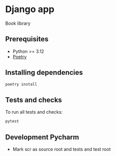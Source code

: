 # Django app
Book library

## Prerequisites
* Python >= 3.12
* [Poetry](https://python-poetry.org/docs/#installation)

## Installing dependencies
```bash
poetry install
```

## Tests and checks
To run all tests and checks:
```bash
pytest
```

## Development Pycharm
- Mark scr as source root and tests and test root 